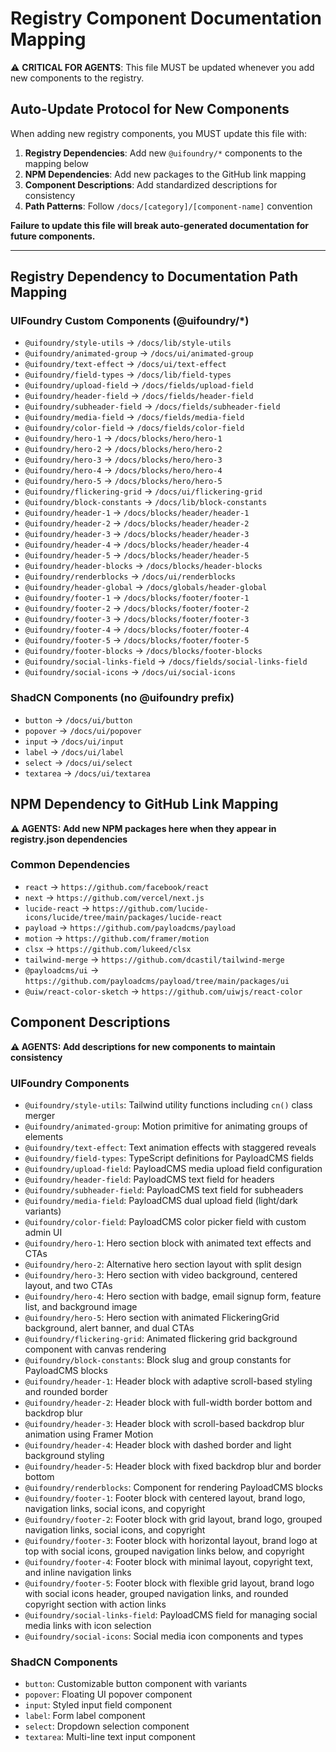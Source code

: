 # Registry Component Documentation Mapping

⚠️ **CRITICAL FOR AGENTS**: This file MUST be updated whenever you add new components to the registry.

## Auto-Update Protocol for New Components

When adding new registry components, you MUST update this file with:

1. **Registry Dependencies**: Add new `@uifoundry/*` components to the mapping below
2. **NPM Dependencies**: Add new packages to the GitHub link mapping
3. **Component Descriptions**: Add standardized descriptions for consistency
4. **Path Patterns**: Follow `/docs/[category]/[component-name]` convention

**Failure to update this file will break auto-generated documentation for future components.**

---

## Registry Dependency to Documentation Path Mapping

### UIFoundry Custom Components (@uifoundry/\*)

- `@uifoundry/style-utils` → `/docs/lib/style-utils`
- `@uifoundry/animated-group` → `/docs/ui/animated-group`
- `@uifoundry/text-effect` → `/docs/ui/text-effect`
- `@uifoundry/field-types` → `/docs/lib/field-types`
- `@uifoundry/upload-field` → `/docs/fields/upload-field`
- `@uifoundry/header-field` → `/docs/fields/header-field`
- `@uifoundry/subheader-field` → `/docs/fields/subheader-field`
- `@uifoundry/media-field` → `/docs/fields/media-field`
- `@uifoundry/color-field` → `/docs/fields/color-field`
- `@uifoundry/hero-1` → `/docs/blocks/hero/hero-1`
- `@uifoundry/hero-2` → `/docs/blocks/hero/hero-2`
- `@uifoundry/hero-3` → `/docs/blocks/hero/hero-3`
- `@uifoundry/hero-4` → `/docs/blocks/hero/hero-4`
- `@uifoundry/hero-5` → `/docs/blocks/hero/hero-5`
- `@uifoundry/flickering-grid` → `/docs/ui/flickering-grid`
- `@uifoundry/block-constants` → `/docs/lib/block-constants`
- `@uifoundry/header-1` → `/docs/blocks/header/header-1`
- `@uifoundry/header-2` → `/docs/blocks/header/header-2`
- `@uifoundry/header-3` → `/docs/blocks/header/header-3`
- `@uifoundry/header-4` → `/docs/blocks/header/header-4`
- `@uifoundry/header-5` → `/docs/blocks/header/header-5`
- `@uifoundry/header-blocks` → `/docs/blocks/header-blocks`
- `@uifoundry/renderblocks` → `/docs/ui/renderblocks`
- `@uifoundry/header-global` → `/docs/globals/header-global`
- `@uifoundry/footer-1` → `/docs/blocks/footer/footer-1`
- `@uifoundry/footer-2` → `/docs/blocks/footer/footer-2`
- `@uifoundry/footer-3` → `/docs/blocks/footer/footer-3`
- `@uifoundry/footer-4` → `/docs/blocks/footer/footer-4`
- `@uifoundry/footer-5` → `/docs/blocks/footer/footer-5`
- `@uifoundry/footer-blocks` → `/docs/blocks/footer-blocks`
- `@uifoundry/social-links-field` → `/docs/fields/social-links-field`
- `@uifoundry/social-icons` → `/docs/ui/social-icons`

### ShadCN Components (no @uifoundry prefix)

- `button` → `/docs/ui/button`
- `popover` → `/docs/ui/popover`
- `input` → `/docs/ui/input`
- `label` → `/docs/ui/label`
- `select` → `/docs/ui/select`
- `textarea` → `/docs/ui/textarea`

## NPM Dependency to GitHub Link Mapping

**⚠️ AGENTS: Add new NPM packages here when they appear in registry.json dependencies**

### Common Dependencies

- `react` → `https://github.com/facebook/react`
- `next` → `https://github.com/vercel/next.js`
- `lucide-react` → `https://github.com/lucide-icons/lucide/tree/main/packages/lucide-react`
- `payload` → `https://github.com/payloadcms/payload`
- `motion` → `https://github.com/framer/motion`
- `clsx` → `https://github.com/lukeed/clsx`
- `tailwind-merge` → `https://github.com/dcastil/tailwind-merge`
- `@payloadcms/ui` → `https://github.com/payloadcms/payload/tree/main/packages/ui`
- `@uiw/react-color-sketch` → `https://github.com/uiwjs/react-color`

## Component Descriptions

**⚠️ AGENTS: Add descriptions for new components to maintain consistency**

### UIFoundry Components

- `@uifoundry/style-utils`: Tailwind utility functions including `cn()` class merger
- `@uifoundry/animated-group`: Motion primitive for animating groups of elements
- `@uifoundry/text-effect`: Text animation effects with staggered reveals
- `@uifoundry/field-types`: TypeScript definitions for PayloadCMS fields
- `@uifoundry/upload-field`: PayloadCMS media upload field configuration
- `@uifoundry/header-field`: PayloadCMS text field for headers
- `@uifoundry/subheader-field`: PayloadCMS text field for subheaders
- `@uifoundry/media-field`: PayloadCMS dual upload field (light/dark variants)
- `@uifoundry/color-field`: PayloadCMS color picker field with custom admin UI
- `@uifoundry/hero-1`: Hero section block with animated text effects and CTAs
- `@uifoundry/hero-2`: Alternative hero section layout with split design
- `@uifoundry/hero-3`: Hero section with video background, centered layout, and two CTAs
- `@uifoundry/hero-4`: Hero section with badge, email signup form, feature list, and background image
- `@uifoundry/hero-5`: Hero section with animated FlickeringGrid background, alert banner, and dual CTAs
- `@uifoundry/flickering-grid`: Animated flickering grid background component with canvas rendering
- `@uifoundry/block-constants`: Block slug and group constants for PayloadCMS blocks
- `@uifoundry/header-1`: Header block with adaptive scroll-based styling and rounded border
- `@uifoundry/header-2`: Header block with full-width border bottom and backdrop blur
- `@uifoundry/header-3`: Header block with scroll-based backdrop blur animation using Framer Motion
- `@uifoundry/header-4`: Header block with dashed border and light background styling
- `@uifoundry/header-5`: Header block with fixed backdrop blur and border bottom
- `@uifoundry/renderblocks`: Component for rendering PayloadCMS blocks
- `@uifoundry/footer-1`: Footer block with centered layout, brand logo, navigation links, social icons, and copyright
- `@uifoundry/footer-2`: Footer block with grid layout, brand logo, grouped navigation links, social icons, and copyright
- `@uifoundry/footer-3`: Footer block with horizontal layout, brand logo at top with social icons, grouped navigation links below, and copyright
- `@uifoundry/footer-4`: Footer block with minimal layout, copyright text, and inline navigation links
- `@uifoundry/footer-5`: Footer block with flexible grid layout, brand logo with social icons header, grouped navigation links, and rounded copyright section with action links
- `@uifoundry/social-links-field`: PayloadCMS field for managing social media links with icon selection
- `@uifoundry/social-icons`: Social media icon components and types

### ShadCN Components

- `button`: Customizable button component with variants
- `popover`: Floating UI popover component
- `input`: Styled input field component
- `label`: Form label component
- `select`: Dropdown selection component
- `textarea`: Multi-line text input component
